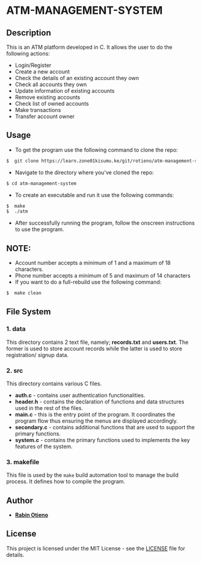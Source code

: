 # ATM-MANAGEMENT-SYSTEM


## Description

This is an ATM platform developed in C. It allows the user to do the following actions:
*   Login/Register
*   Create a new account
*   Check the details of an existing account they own
*   Check all accounts they own
*   Update information of existing accounts
*   Remove existing accounts
*   Check list of owned accounts
*   Make transactions
*   Transfer account owner

## Usage

* To get the program use the following command to clone the repo:
```bash
$  git clone https://learn.zone01kisumu.ke/git/rotieno/atm-management-system.git
```

* Navigate to the directory where you've cloned the repo:
```bash
$ cd atm-management-system
``` 

* To create an executable and run it use the following commands:
```bash
$  make
$  ./atm
```

* After successfully running the program, follow the onscreen instructions to use the program.
## NOTE: ## 
* Account number accepts a minimum of 1 and a maximum of 18 characters.
* Phone number accepts a minimum of 5 and maximum of 14 characters
* If you want to do a full-rebuild use the following command:
```bash
$  make clean
```

## File System

###  1. data
 This directory contains 2 text file, namely; **records.txt** and **users.txt**. The former is used to store account records while the latter is used to store registration/ signup data. 

 ### 2. src
 This directory contains various C files.
 * **auth.c** - contains user authentication functionalities.
 * **header.h** - contains the declaration of functions and data structures used in the rest of the files.
 * **main.c** - this is the entry point of the program. It coordinates the program flow thus ensuring the menus are displayed accordingly.
 * **secondary.c** - contains additional functions that are used to support the primary functions.
 * **system.c** - contains the primary functions used to implements the key features of the system.

### 3. makefile
This file is used by the `make` build automation tool to manage the build process. It defines how to compile the program.

## Author


* **[Rabin Otieno](https://github.com/Rabinnnn)**

## License

This project is licensed under the MIT License - see the [LICENSE](LICENSE) file for details.
